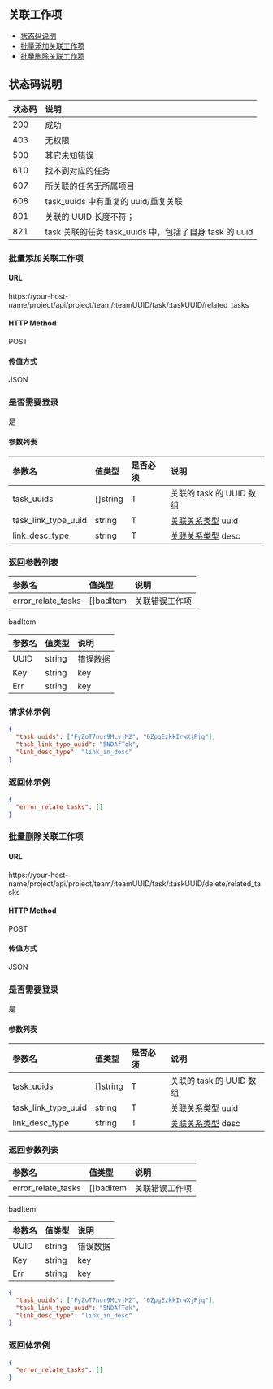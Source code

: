 ## 关联工作项

- [状态码说明](#状态码说明)
- [批量添加关联工作项](#批量添加关联工作项)
- [批量删除关联工作项](#批量删除关联工作项)

## 状态码说明

| 状态码 | 说明                                                   |
| :----- | :----------------------------------------------------- |
| 200    | 成功                                                   |
| 403    | 无权限                                                 |
| 500    | 其它未知错误                                           |
| 610    | 找不到对应的任务                                       |
| 607    | 所关联的任务无所属项目                                 |
| 608    | task_uuids 中有重复的 uuid/重复关联                    |
| 801    | 关联的 UUID 长度不符；                                 |
| 821    | task 关联的任务 task_uuids 中，包括了自身 task 的 uuid |

### 批量添加关联工作项

#### URL

https://your-host-name/project/api/project/team/:teamUUID/task/:taskUUID/related_tasks

#### HTTP Method

POST

#### 传值方式

JSON

### 是否需要登录

是

#### 参数列表

| 参数名              | 值类型   | 是否必须 | 说明                                                          |
| :------------------ | :------- | :------- | :------------------------------------------------------------ |
| task_uuids          | []string | T        | 关联的 task 的 UUID 数组                                      |
| task_link_type_uuid | string   | T        | [关联关系类型](../item/task_link_type.md#task_link_type) uuid |
| link_desc_type      | string   | T        | [关联关系类型](../item/task_link_type.md#task_link_type) desc |

### 返回参数列表

| 参数名             | 值类型    | 说明           |
| :----------------- | :-------- | :------------- |
| error_relate_tasks | []badItem | 关联错误工作项 |

badItem

| 参数名 | 值类型 | 说明     |
| :----- | :----- | :------- |
| UUID   | string | 错误数据 |
| Key    | string | key      |
| Err    | string | key      |

### 请求体示例

```json
{
  "task_uuids": ["FyZoT7nur9MLvjM2", "6ZpgEzkkIrwXjPjq"],
  "task_link_type_uuid": "5NDAfTqk",
  "link_desc_type": "link_in_desc"
}
```

### 返回体示例

```json
{
  "error_relate_tasks": []
}
```

### 批量删除关联工作项

#### URL

https://your-host-name/project/api/project/team/:teamUUID/task/:taskUUID/delete/related_tasks

#### HTTP Method

POST

#### 传值方式

JSON

### 是否需要登录

是

#### 参数列表

| 参数名              | 值类型   | 是否必须 | 说明                                                          |
| :------------------ | :------- | :------- | :------------------------------------------------------------ |
| task_uuids          | []string | T        | 关联的 task 的 UUID 数组                                      |
| task_link_type_uuid | string   | T        | [关联关系类型](../item/task_link_type.md#task_link_type) uuid |
| link_desc_type      | string   | T        | [关联关系类型](../item/task_link_type.md#task_link_type) desc |

### 返回参数列表

| 参数名             | 值类型    | 说明           |
| :----------------- | :-------- | :------------- |
| error_relate_tasks | []badItem | 关联错误工作项 |

badItem

| 参数名 | 值类型 | 说明     |
| :----- | :----- | :------- |
| UUID   | string | 错误数据 |
| Key    | string | key      |
| Err    | string | key      |

```json
{
  "task_uuids": ["FyZoT7nur9MLvjM2", "6ZpgEzkkIrwXjPjq"],
  "task_link_type_uuid": "5NDAfTqk",
  "link_desc_type": "link_in_desc"
}
```

### 返回体示例

```json
{
  "error_relate_tasks": []
}
```
